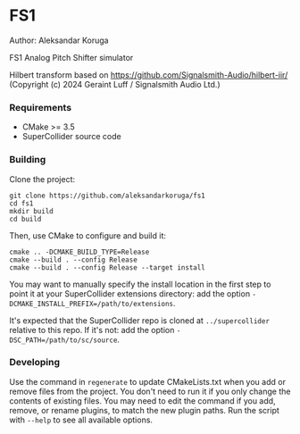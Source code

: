 # FS1

Author: Aleksandar Koruga

FS1 Analog Pitch Shifter simulator

Hilbert transform based on https://github.com/Signalsmith-Audio/hilbert-iir/ (Copyright (c) 2024 Geraint Luff / Signalsmith Audio Ltd.)


### Requirements

- CMake >= 3.5
- SuperCollider source code

### Building

Clone the project:

    git clone https://github.com/aleksandarkoruga/fs1
    cd fs1
    mkdir build
    cd build

Then, use CMake to configure and build it:

    cmake .. -DCMAKE_BUILD_TYPE=Release
    cmake --build . --config Release
    cmake --build . --config Release --target install

You may want to manually specify the install location in the first step to point it at your
SuperCollider extensions directory: add the option `-DCMAKE_INSTALL_PREFIX=/path/to/extensions`.

It's expected that the SuperCollider repo is cloned at `../supercollider` relative to this repo. If
it's not: add the option `-DSC_PATH=/path/to/sc/source`.

### Developing

Use the command in `regenerate` to update CMakeLists.txt when you add or remove files from the
project. You don't need to run it if you only change the contents of existing files. You may need to
edit the command if you add, remove, or rename plugins, to match the new plugin paths. Run the
script with `--help` to see all available options.
